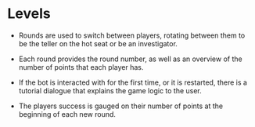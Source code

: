 # Levels

- Rounds are used to switch between players, rotating between them to be the teller on the hot seat or be an investigator.

- Each round provides the round number, as well as an overview of the number of points that each player has.

- If the bot is interacted with for the first time, or it is restarted, there is a tutorial dialogue that explains the game logic to the user.

- The players success is gauged on their number of points at the beginning of each new round.
